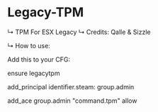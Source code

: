 # Legacy-TPM

↳ TPM For ESX Legacy
↳ Credits: Qalle & Sizzle

↳ How to use:

Add this to your CFG:

ensure legacytpm

add_principal identifier.steam: group.admin

add_ace group.admin "command.tpm" allow

